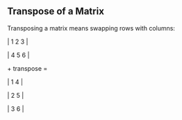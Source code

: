 ## Transpose of a Matrix

Transposing a matrix means swapping rows with columns:

| 1  2  3 |

| 4  5  6 | 

\+ transpose = 

| 1 4 |

| 2 5 |

| 3 6 |
```